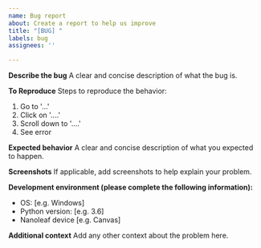 ```yaml
---
name: Bug report
about: Create a report to help us improve
title: "[BUG] "
labels: bug
assignees: ''

---
```


**Describe the bug**
A clear and concise description of what the bug is.

**To Reproduce**
Steps to reproduce the behavior:
1. Go to '...'
2. Click on '....'
3. Scroll down to '....'
4. See error

**Expected behavior**
A clear and concise description of what you expected to happen.

**Screenshots**
If applicable, add screenshots to help explain your problem.

**Development environment (please complete the following information):**
 - OS: [e.g. Windows]
 - Python version: [e.g. 3.6]
 - Nanoleaf device [e.g. Canvas]

**Additional context**
Add any other context about the problem here.
